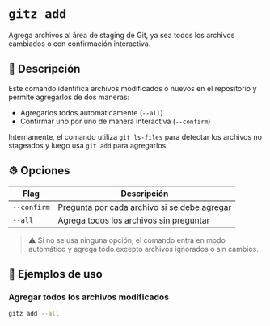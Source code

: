 # `gitz add`

Agrega archivos al área de staging de Git, ya sea todos los archivos cambiados o con confirmación interactiva.

## 🧾 Descripción

Este comando identifica archivos modificados o nuevos en el repositorio y permite agregarlos de dos maneras:

- Agregarlos todos automáticamente (`--all`)
- Confirmar uno por uno de manera interactiva (`--confirm`)

Internamente, el comando utiliza `git ls-files` para detectar los archivos no stageados y luego usa `git add` para agregarlos.

## ⚙️ Opciones

| Flag        | Descripción                                 |
|-------------|---------------------------------------------|
| `--confirm` | Pregunta por cada archivo si se debe agregar |
| `--all`     | Agrega todos los archivos sin preguntar      |

> ⚠️ Si no se usa ninguna opción, el comando entra en modo automático y agrega todo excepto archivos ignorados o sin cambios.

## 🧪 Ejemplos de uso

### Agregar todos los archivos modificados

```bash
gitz add --all

